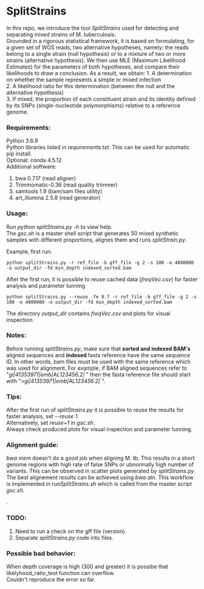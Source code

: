 # SplitStrains

In this repo, we introduce the tool *SplitStrains* used for
detecting and separating mixed strains of M. tuberculosis.  
Grounded in a rigorous statistical framework, it is based on formulating, for a given set of WGS reads, two alternative hypotheses, namely: the reads belong to a single strain (null hypothesis) or to a mixture of two or more strains (alternative hypothesis). We then use MLE (Maximum Likelihood Estimates) for the parameters of both hypotheses, and compare their likelihoods to draw a conclusion. As a result, we obtain:
    1. A determination on whether the sample represents a simple or mixed infection  
    2. A likelihood ratio for this determination (between the null and the alternative hypothesis)  
    3. If mixed, the proportion of each constituent strain and its identity defined by its SNPs (single-nucleotide polymorphisms) relative to a reference genome.  

### Requirements:
Python 3.6.9  
Python libraries listed in *requirements.txt*. This can be used for automatic pip install.  
Optional: conda 4.5.12  
Additional software:
1. bwa 0.7.17 (read aligner)
2. Trimmomatic-0.36 (read quality trimmer)
3. samtools 1.9 (bam/sam files utility)
4. art_illumina 2.5.8 (read generator)

### Usage:
Run *python splitStrains.py -h* to view help.  
The *gsc.sh* is a master shell script that generates 50 mixed synthetic samples with different proportions, alignes them and runs *splitStrain.py*.  

Example, first run:  
```
python splitStrains.py -r ref_file -b gff_file -g 2 -s 100 -e 4000000 -o output_dir -fd min_depth indexed_sorted.bam
```
After the first run, it is possible to reuse cached data (*freqVec.csv*) for faster analysis and parameter tunning
```
python splitStrains.py --reuse -fe 0.7 -r ref_file -b gff_file -g 2 -s 100 -e 4000000 -o output_dir -fd min_depth indexed_sorted.bam
```
The directory *output_dir* contains *freqVec.csv* and plots for visual inspection.
### Notes:    
Before running *splitStrains.py*, make sure that <b>sorted and indexed BAM's</b>  aligned sequences and <b>indexed </b> fasta reference have the same sequence ID. In other words, bam files must be used with the same reference which was used for alignment.
For example, if BAM aligned sequences refer to "*gi|41353971|emb|AL123456.2|* " then the fasta reference file should start with "*>gi|41353971|emb|AL123456.2|* ".

### Tips:
After the first run of *splitStrains.py* it is possible to reuse the results for faster analysis, set *--reuse 1*.  
Alternatively, set *reuse=1* in *gsc.sh*.  
Always check produced plots for visual inspection and parameter tunning.  

### Alignment guide:
*bwa mem* doesn't do a good job when aligning M. tb. This results in a short genome regions with high rate of false SNPs or ubnormally high number of variants. This can be observed in scatter plots generated by *splitStrains.py*.  
The best alignement results can be achieved using *bwa aln*. This workflow is implemented in *runSplitStrains.sh* which is called from the master script *gsc.sh*.

.

### TODO:
1) Need to run a check on the gff file (version).  
2) Separate *splitStrains.py* code into files.

### Possible bad behavior:
When depth coverage is high (300 and greater) it is possibe that likelyhood_ratio_test function can overflow.  
Couldn't reproduce the error so far.  
